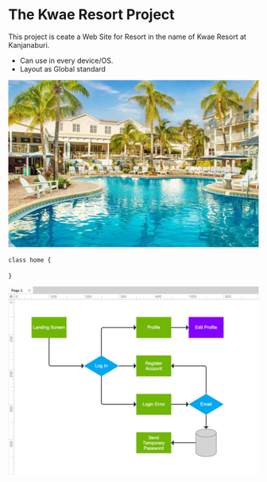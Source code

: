 # The Kwae Resort Project
This project is ceate a Web Site for Resort in the name of Kwae Resort at Kanjanaburi. 

* Can use in every device/OS. 
* Layout as Global standard


![The Resort Photo](resort.jpg)


```
class home {

}
```

![The Resort Photo](Diagram.png)


